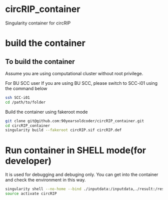 # circRIP_container
Singularity container for circRIP


# build the container
## To build the container
Assume you are using computational cluster without root privilege.

For BU SCC user
    If you are using BU SCC, please switch to SCC-i01 using the command below
```bash
ssh SCC-i01
cd /path/to/folder
```

Build the container using fakeroot mode
```bash
git clone git@github.com:90yearsoldcoder/circRIP_container.git
cd circRIP_container
singularity build --fakeroot circRIP.sif circRIP.def
```


# Run container in SHELL mode(for developer)
It is used for debugging and debuging only. You can get into the container and check the environment in this way.
```bash
singularity shell --no-home --bind ./inputdata:/inputdata,./result:/result,/restricted/projectnb/casa/mtLin/reference:/reference circRIP.sif
source activate circRIP
```
